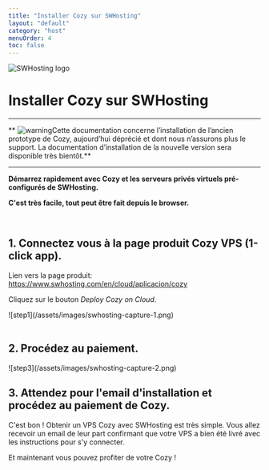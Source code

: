 ```yaml
---
title: "Installer Cozy sur SWHosting"
layout: "default"
category: "host"
menuOrder: 4
toc: false
---
```



<div class="install-inner-logo">
<img alt="SWHosting logo" src="/assets/images/host/swhosting-logo.svg">
</div>

# Installer Cozy sur SWHosting

---

** <img src="/assets/images/warning.png" alt="warning" class="warn">Cette documentation concerne l’installation de l’ancien prototype de Cozy, aujourd’hui déprécié et dont nous n’assurons plus le support. La documentation d’installation de la nouvelle version sera disponible très bientôt.**

---


**Démarrez rapidement avec Cozy et les serveurs privés virtuels pré-configurés
de SWHosting.**

**C'est très facile, tout peut être fait depuis le browser.**

<br>

## 1. Connectez vous à la page produit Cozy VPS (1-click app).

Lien vers la page produit: https://www.swhosting.com/en/cloud/aplicacion/cozy

Cliquez sur le bouton *Deploy Cozy on Cloud*.

<div>
![step1](/assets/images/swhosting-capture-1.png)
</div>


<br>

## 2. Procédez au paiement.

<div>
![step3](/assets/images/swhosting-capture-2.png)
</div>

## 3. Attendez pour l'email d'installation et procédez au paiement de Cozy.

C'est bon ! Obtenir un VPS Cozy avec SWHosting est très simple.
Vous allez recevoir un email de leur part confirmant que votre VPS a bien été
livré avec les instructions pour s'y connecter.

Et maintenant vous pouvez profiter de votre Cozy !

